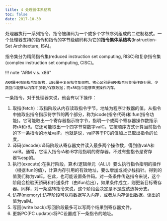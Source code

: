 ```yaml
---
title: 4 处理器体系结构
toc: false
date: 2017-10-30
---
```


处理器执行一系列指令，指令被编码为一个或多个字节序列组成的二进制格式。一个处理器支持的指令和指令的字节级编码称为它的**指令集体系结构**(Instruction-Set Architecture, ISA)。

指令集分为精简指令集(reduced instruction set computing, RISC)和复杂指令集(complex instruction set computing, CISC)。

!!! note "ARM v.s. x86"
    
    ARM属于精简指令集架构，x86属于复杂指令集架构。核心区别是ARM指令只能操作寄存器，少数指令能够从内存中加载/保存数据；而x86指令能够直接操作内存。


一条指令，对于处理器来说，他会有以下操作：

1. 取指(fetch)：取指阶段从内存读取指令字节，地址为程序计数器的值。从指令中抽取出指令指示符字节的两个部分，称为icode(指令代码)和ifun(指令功能)。它可能取出一个寄存器指示符字节，指明一个或两个寄存器操作数指示符rA和rB。它还可能取出一个四字节常数字valC。它按顺序方式计算当前指令的下一条指令的地址valP。也就是说，valP等于PC的值加上已取出指令的长度。
2. 译码(decode):译码阶段从寄存器文件读入最多两个操作数，得到值valA和valB。通常，它读入指令rA和rB字段指明的寄存器，不过有些指令是寄存器%esp的。
3. 执行(execute):在执行阶段，算术/逻辑单元（ALU）要么执行指令指明的操作（根据ifun的值），计算内存引用的有效地址，要么增加或减少栈指针。得到的值我们称为valE。在此，也可能设置条件码。对一条条件传送指令来说，这个阶段会检验天骄码和传送条件（由ifun给出），如果条件成立，则更新目标寄存器。同样，对一条跳转指令来说，这个阶段会决定是不是应该选择分支。
4. 访存(memory):访存阶段可以将数据写入内存，或者从内存读出数据。读出的值为valM。
5. 写回(write back):写回阶段最多可以写两个结果到寄存器文件。
6. 更新PC(PC update):将PC设置成下一条指令的地址。
